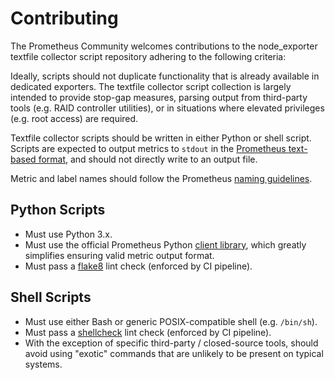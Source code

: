 # Contributing

The Prometheus Community welcomes contributions to the node_exporter textfile
collector script repository adhering to the following criteria:

Ideally, scripts should not duplicate functionality that is already available in
dedicated exporters. The textfile collector script collection is largely
intended to provide stop-gap measures, parsing output from third-party tools
(e.g. RAID controller utilities), or in situations where elevated privileges
(e.g. root access) are required.

Textfile collector scripts should be written in either Python or shell script.
Scripts are expected to output metrics to `stdout` in the [Prometheus text-based
format][1], and should not directly write to an output file.

Metric and label names should follow the Prometheus [naming guidelines][2].

## Python Scripts

- Must use Python 3.x.
- Must use the official Prometheus Python [client library][3], which greatly
  simplifies ensuring valid metric output format.
- Must pass a [flake8][4] lint check (enforced by CI pipeline).

## Shell Scripts

- Must use either Bash or generic POSIX-compatible shell (e.g. `/bin/sh`).
- Must pass a [shellcheck][5] lint check (enforced by CI pipeline).
- With the exception of specific third-party / closed-source tools, should avoid
  using "exotic" commands that are unlikely to be present on typical systems.

[1]: https://prometheus.io/docs/instrumenting/exposition_formats/#text-based-format
[2]: https://prometheus.io/docs/practices/naming/
[3]: https://github.com/prometheus/client_python
[4]: https://flake8.pycqa.org/
[5]: https://www.shellcheck.net/
